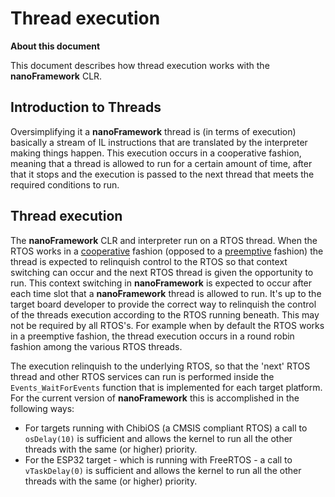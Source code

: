 # Thread execution

**About this document**

This document describes how thread execution works with the **nanoFramework** CLR.


## Introduction to Threads

Oversimplifying it a **nanoFramework** thread is (in terms of execution) basically a stream of IL instructions that are translated by the interpreter making things happen.
This execution occurs in a cooperative fashion, meaning that a thread is allowed to run for a certain amount of time, after that it stops and the execution is passed to the next thread that meets the required conditions to run.


## Thread execution

The **nanoFramework** CLR and interpreter run on a RTOS thread. When the RTOS works in a [cooperative](https://en.wikipedia.org/wiki/Computer_multitasking#Cooperative_multitasking) fashion (opposed to a [preemptive](https://en.wikipedia.org/wiki/Computer_multitasking#Preemptive_multitasking) fashion) the thread is expected to relinquish control to the RTOS so that context switching can occur and the next RTOS thread is given the opportunity to run.
This context switching in **nanoFramework** is expected to occur after each time slot that a **nanoFramework** thread is allowed to run.
It's up to the target board developer to provide the correct way to relinquish the control of the threads execution according to the RTOS running beneath.
This may not be required by all RTOS's. For example when by default the RTOS works in a preemptive fashion, the thread execution occurs in a round robin fashion among the various RTOS threads. 

The execution relinquish to the underlying RTOS, so that the 'next' RTOS thread and other RTOS services can run is performed inside the `Events_WaitForEvents` function that is implemented for each target platform. 
For the current version of **nanoFramework** this is accomplished in the following ways:
- For targets running with ChibiOS (a CMSIS compliant RTOS) a call to `osDelay(10)` is sufficient and allows the kernel to run all the other threads with the same (or higher) priority.
- For the ESP32 target - which is running with FreeRTOS - a call to `vTaskDelay(0)` is sufficient and allows the kernel to run all the other threads with the same (or higher) priority.

